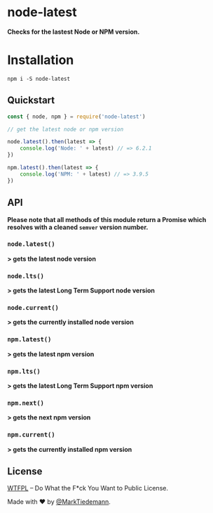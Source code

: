 
# node-latest

__Checks for the lastest Node or NPM version.__

# Installation

`npm i -S node-latest`

## Quickstart

```javascript
const { node, npm } = require('node-latest')

// get the latest node or npm version

node.latest().then(latest => {
    console.log('Node: ' + latest) // => 6.2.1
})

npm.latest().then(latest => {
    console.log('NPM: ' + latest) // => 3.9.5
})
```

## API

**Please note that all methods of this module return a Promise which resolves with a cleaned `semver` version number.**

### `node.latest()`

**\> gets the latest node version**

### `node.lts()`

**\> gets the latest Long Term Support node version**

### `node.current()`

**\> gets the currently installed node version**

### `npm.latest()`

**\> gets the latest npm version**

### `npm.lts()`

**\> gets the latest Long Term Support npm version**

### `npm.next()`

**\> gets the next npm version**

### `npm.current()`

**\> gets the currently installed npm version**

## License

[WTFPL](http://www.wtfpl.net/) – Do What the F*ck You Want to Public License.

Made with :heart: by [@MarkTiedemann](https://twitter.com/MarkTiedemannDE).
